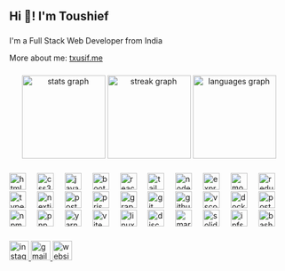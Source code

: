 <h2 align="left">Hi 👋! I'm Toushief</h2>

###

<p align="left">I'm a Full Stack Web Developer from India</p>

More about me: [txusif.me](https://txusif.me)

###

<div align="center">
  <img src="https://github-readme-stats.vercel.app/api?username=txusif&hide_title=false&hide_rank=false&show_icons=true&include_all_commits=true&count_private=true&disable_animations=false&theme=dracula&locale=en&hide_border=false" height="150" alt="stats graph"  />
  <img src="https://streak-stats.demolab.com?user=txusif&locale=en&mode=daily&theme=dracula&hide_border=false&border_radius=5" height="150" alt="streak graph"  />
  <img src="https://github-readme-stats.vercel.app/api/top-langs?username=txusif&locale=en&hide_title=false&layout=compact&card_width=320&langs_count=5&theme=dracula&hide_border=false" height="150" alt="languages graph"  />
</div>

###

<div align="left">
  <img src="https://skillicons.dev/icons?i=html" height="30" alt="html5 logo" />
  <img width="12" />
  <img src="https://skillicons.dev/icons?i=css" height="30" alt="css3 logo" />
  <img width="12" />
  <img src="https://skillicons.dev/icons?i=js" height="30" alt="javascript logo" />
  <img width="12" />
  <img src="https://skillicons.dev/icons?i=bootstrap" height="30" alt="bootstrap logo" />
  <img width="12" />
  <img src="https://skillicons.dev/icons?i=react" height="30" alt="react logo" />
  <img width="12" />
  <img src="https://skillicons.dev/icons?i=tailwind" height="30" alt="tailwindcss logo" />
  <img width="12" />
  <img src="https://skillicons.dev/icons?i=nodejs" height="30" alt="nodejs logo" />
  <img width="12" />
  <img src="https://skillicons.dev/icons?i=express" height="30" alt="express logo" />
  <img width="12" />
  <img src="https://skillicons.dev/icons?i=mongodb" height="30" alt="mongodb logo" />
  <img width="12" />
  <img src="https://skillicons.dev/icons?i=redux" height="30" alt="redux logo" />
  <img width="12" />
  <img src="https://skillicons.dev/icons?i=ts" height="30" alt="typescript logo" />
  <img width="12" />
  <img src="https://skillicons.dev/icons?i=nextjs" height="30" alt="nextjs logo" />
  <img width="12" />
  <img src="https://skillicons.dev/icons?i=postgres" height="30" alt="postgres logo" />
  <img width="12" />
  <img src="https://skillicons.dev/icons?i=prisma" height="30" alt="prisma logo" />
  <img width="12" />
  <img src="https://skillicons.dev/icons?i=graphql" height="30" alt="graphql logo" />
  <img width="12" />
  <img src="https://skillicons.dev/icons?i=git" height="30" alt="git logo" />
  <img width="12" />
  <img src="https://skillicons.dev/icons?i=github" height="30" alt="github logo" />
  <img width="12" />
  <img src="https://skillicons.dev/icons?i=vscode" height="30" alt="vscode logo" />
  <img width="12" />
  <img src="https://skillicons.dev/icons?i=docker" height="30" alt="docker logo" />
  <img width="12" />
  <img src="https://skillicons.dev/icons?i=postman" height="30" alt="postman logo" />
  <img width="12" />
  <img src="https://skillicons.dev/icons?i=npm" height="30" alt="npm logo" />
  <img width="12" />
  <img src="https://skillicons.dev/icons?i=pnpm" height="30" alt="pnpm logo" />
  <img width="12" />
  <img src="https://skillicons.dev/icons?i=yarn" height="30" alt="yarn logo" />
  <img width="12" />
  <img src="https://skillicons.dev/icons?i=vite" height="30" alt="vite logo" />
  <img width="12" />
  <img src="https://skillicons.dev/icons?i=linux" height="30" alt="linux logo" />
  <img width="12" />
  <img src="https://skillicons.dev/icons?i=discord" height="30" alt="discord logo" />
  <img width="12" />
  <img src="https://skillicons.dev/icons?i=md" height="30" alt="markdown logo" />
  <img width="12" />
  <img src="https://skillicons.dev/icons?i=solidity" height="30" alt="solidity logo" />
  <img width="12" />
  <img src="https://skillicons.dev/icons?i=ipfs" height="30" alt="ipfs logo" />
  <img width="12" />
  <img src="https://skillicons.dev/icons?i=bash" height="30" alt="bash logo" />
  <img width="12" />
</div>

###

<div align="left">
  <a href="https://www.instagram.com/txusif/" target="_blank">
    <img src="https://img.shields.io/static/v1?message=Instagram&logo=instagram&label=&color=E4405F&logoColor=white&labelColor=&style=for-the-badge" height="35" alt="instagram logo"  />
  </a>
  <a href="mailto:txusif@gmail.com" target="_blank">
    <img src="https://img.shields.io/static/v1?message=Gmail&logo=gmail&label=&color=D14836&logoColor=white&labelColor=&style=for-the-badge" height="35" alt="gmail logo"  />
  </a>
  <a href="https://txusif.me" target="_blank">
    <img src="https://img.shields.io/static/v1?message=Website&label=&color=000000&logoColor=white&labelColor=&style=for-the-badge" height="35" alt="website link"  />
  </a>
</div>

###

